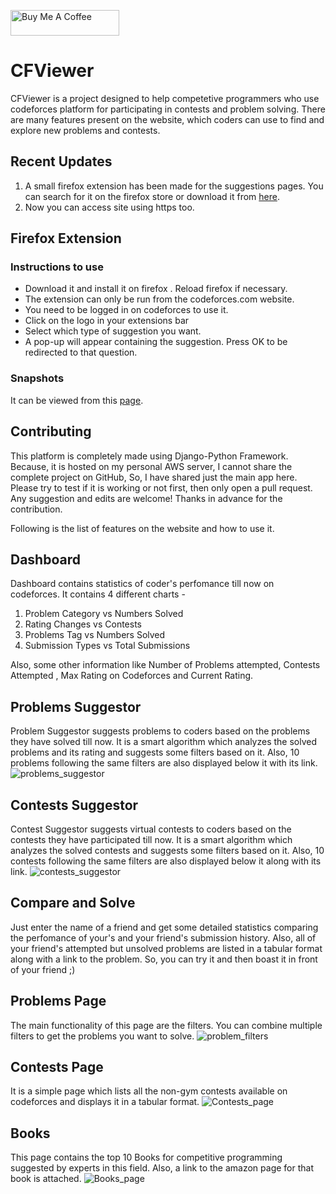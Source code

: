 <a href="https://www.buymeacoffee.com/rudradesai200" target="_blank"><img src="https://cdn.buymeacoffee.com/buttons/default-orange.png" alt="Buy Me A Coffee" height="41" width="174"></a>

# CFViewer
CFViewer is a project designed to help competetive programmers who use codeforces platform for participating in contests and problem solving. There are many features present on the website, which coders can use to find and explore new problems and contests.

## Recent Updates
<ol>
  <li>A small firefox extension has been made for the suggestions pages. You can search for it on the firefox store or download it from <a href="https://addons.mozilla.org/addon/cfviewer/">here</a>.</li>
  <li>Now you can access site using https too.</li>
</ol>

## Firefox Extension
  ### Instructions to use
  <ul>
    <li>Download it and install it on firefox . Reload firefox if necessary.</li>
    <li> The extension can only be run from the codeforces.com website.</li>
    <li> You need to be logged in on codeforces to use it.</li>
    <li> Click on the logo in your extensions bar</li>
    <li> Select which type of suggestion you want.</li>
    <li> A pop-up will appear containing the suggestion. Press OK to be redirected to that question.</li>
   </ul>

  ### Snapshots
  It can be viewed from this <a href="https://addons.mozilla.org/addon/cfviewer/">page</a>.

## Contributing
This platform is completely made using Django-Python Framework. Because, it is hosted on my personal AWS server, I cannot share the complete project on GitHub, So, I have shared just the main app here. Please try to test if it is working or not first, then only open a pull request. Any suggestion and edits are welcome! Thanks in advance for the contribution.

Following is the list of features on the website and how to use it.
## Dashboard
Dashboard contains statistics of coder's perfomance till now on codeforces. It contains 4 different charts - 
1. Problem Category vs Numbers Solved 
2. Rating Changes vs Contests
3. Problems Tag vs Numbers Solved
4. Submission Types vs Total Submissions

Also, some other information like Number of Problems attempted, Contests Attempted , Max Rating on Codeforces and Current Rating.

## Problems Suggestor
Problem Suggestor suggests problems to coders based on the problems they have solved till now. It is a smart algorithm which analyzes the solved problems and its rating and suggests some filters based on it. Also, 10 problems following the same filters are also displayed below it with its link.
![problems_suggestor](https://user-images.githubusercontent.com/44108388/83966373-81f56700-a8d7-11ea-96d8-8224053ef1b2.png)

## Contests Suggestor
Contest Suggestor suggests virtual contests to coders based on the contests they have participated till now. It is a smart algorithm which analyzes the solved contests and suggests some filters based on it. Also, 10 contests following the same filters are also displayed below it along with its link.
![contests_suggestor](https://user-images.githubusercontent.com/44108388/83966376-86218480-a8d7-11ea-8247-14cabfa44886.png)

## Compare and Solve
Just enter the name of a friend and get some detailed statistics comparing the perfomance of your's and your friend's submission history. Also, all of your friend's attempted but unsolved problems are listed in a tabular format along with a link to the problem. So, you can try it and then boast it in front of your friend ;) 

## Problems Page
The main functionality of this page are the filters. You can combine multiple filters to get the problems you want to solve. 
![problem_filters](https://user-images.githubusercontent.com/44108388/83965990-49ed2480-a8d5-11ea-9827-d1ef106cbe47.png)

## Contests Page
It is a simple page which lists all the non-gym contests available on codeforces and displays it in a tabular format.
![Contests_page](https://user-images.githubusercontent.com/44108388/83966272-d815da80-a8d6-11ea-9fa3-8cfd36be0a73.png)

## Books
This page contains the top 10 Books for competitive programming suggested by experts in this field. Also, a link to the amazon page for that book is attached.
![Books_page](https://user-images.githubusercontent.com/44108388/83966271-d6e4ad80-a8d6-11ea-8b77-1f0124869d5a.png)
